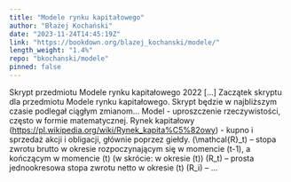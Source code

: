 ```yaml
---
title: "Modele rynku kapitałowego"
author: "Błażej Kochański"
date: "2023-11-24T14:45:19Z"
link: "https://bookdown.org/blazej_kochanski/modele/"
length_weight: "1.4%"
repo: "bkochanski/modele"
pinned: false
---
```


Skrypt przedmiotu Modele rynku kapitałowego 2022 [...] Zaczątek skryptu dla przedmiotu Modele rynku kapitałowego. Skrypt będzie w najbliższym czasie podlegał ciągłym zmianom… Model - uproszczenie rzeczywistości, często w formie matematycznej. Rynek kapitałowy (https://pl.wikipedia.org/wiki/Rynek_kapita%C5%82owy) - kupno i sprzedaż akcji i obligacji, głównie poprzez giełdy. \(\mathcal{R}_t\) – stopa zwrotu brutto w okresie rozpoczynającym się w momencie \(t-1\), a kończącym w momencie \(t\) (w skrócie: w okresie \(t\)) \(R_t\) – prosta jednookresowa stopa zwrotu netto w okresie \(t\) \(R_i\) –  ...
